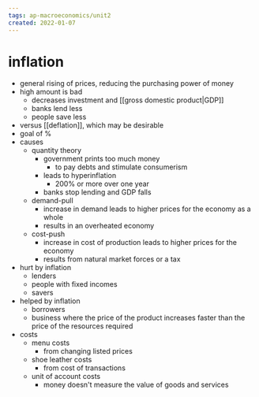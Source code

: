 ```yaml
---
tags: ap-macroeconomics/unit2 
created: 2022-01-07
---
```


# inflation

- general rising of prices, reducing the purchasing power of money
- high amount is bad
	- decreases investment and [[gross domestic product|GDP]]
	- banks lend less
	- people save less
- versus [[deflation]], which may be desirable
- goal of %
- causes
	- quantity theory
		- government prints too much money
			- to pay debts and stimulate consumerism
		- leads to hyperinflation
			- 200% or more over one year
		- banks stop lending and GDP falls
	- demand-pull
		- increase in demand leads to higher prices for the economy as a whole
		- results in an overheated economy
	- cost-push
		- increase in cost of production leads to higher prices for the economy
		- results from natural market forces or a tax
- hurt by inflation
	- lenders
	- people with fixed incomes
	- savers
- helped by inflation
	- borrowers
	- business where the price of the product increases faster than the price of the resources required
- costs
	- menu costs
		- from changing listed prices
	- shoe leather costs
		- from cost of transactions
	- unit of account costs
		- money doesn't measure the value of goods and services 
